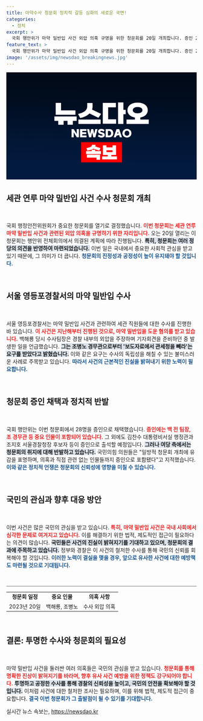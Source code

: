 ```yaml
---
title: 마약수사 청문회 정치적 갈등 심화의 새로운 국면!
categories:
  - 정치
excerpt: >
  국회 행안위가 마약 밀반입 사건 외압 의혹 규명을 위한 청문회를 20일 개최합니다. 증인 28명이 출석하며, 거대 야당의 청문회에 국민의힘은 강한 반발! 진실은 무엇인가? 궁금증을 자아내는 이 사건의 전말을 살펴보세요!
feature_text: >
  국회 행안위가 마약 밀반입 사건 외압 의혹 규명을 위한 청문회를 20일 개최합니다. 증인 28명이 출석하며, 거대 야당의 청문회에 국민의힘은 강한 반발! 진실은 무엇인가? 궁금증을 자아내는 이 사건의 전말을 살펴보세요!
image: '/assets/img/newsdao_breakingnews.jpg'
---
```


<p><img src="/assets/img/newsdao_breakingnews.jpg" alt="pcversion 속보" /></p>

<h2 data-ke-size="size26">세관 연루 마약 밀반입 사건 수사 청문회 개최</h2>

<p data-ke-size="size16">&nbsp;</p>

<p>국회 행정안전위원회가 중요한 청문회를 열기로 결정했습니다. <b><span style="color: #ee2323;">이번 청문회는 세관 연루 마약 밀반입 사건과 관련된 외압 의혹을 규명하기 위한 자리입니다.</span></b> 오는 20일 열리는 이 청문회는 행안위 전체회의에서 의결된 계획에 따라 진행됩니다. <b><span style="background-color: #21538527;">특히, 청문회는 여러 정당의 의견을 반영하여 마련되었습니다.</span></b> 이번 일은 국내에서 중요한 사회적 관심을 받고 있기 때문에, 그 의미가 더 큽니다. <b><span style="color: #1a5490;">청문회의 진정성과 공정성이 높이 유지돼야 할 것입니다.</span></b></p>

<p data-ke-size="size16">&nbsp;</p>

<h2 data-ke-size="size26">서울 영등포경찰서의 마약 밀반입 수사</h2>

<p data-ke-size="size16">&nbsp;</p>

<p>서울 영등포경찰서는 마약 밀반입 사건과 관련하여 세관 직원들에 대한 수사를 진행한 바 있습니다. <b><span style="color: #ee2323;">이 사건은 지난해부터 진행된 것으로, 마약 밀반입을 도운 혐의를 받고 있습니다.</span></b> 백해룡 당시 수사팀장은 경찰 내부의 외압을 주장하며 기자회견을 준비하던 중 발생한 일을 언급했습니다. <b><span style="background-color: #21538527;">그는 조병노 경무관으로부터 '보도자료에서 관세청을 빼라'는 요구를 받았다고 밝혔습니다.</span></b> 이와 같은 요구는 수사의 독립성을 해칠 수 있는 불미스러운 사례로 주목받고 있습니다. <b><span style="color: #1a5490;">따라서 사건의 근본적인 진실을 밝혀내기 위한 노력이 필요합니다.</span></b></p>

<p data-ke-size="size16">&nbsp;</p>

<h2 data-ke-size="size26">청문회 증인 채택과 정치적 반발</h2>

<p data-ke-size="size16">&nbsp;</p>

<p>국회 행안위는 이번 청문회에서 28명을 증인으로 채택했습니다. <b><span style="color: #ee2323;">증인에는 백 전 팀장, 조 경무관 등 중요 인물이 포함되어 있습니다.</span></b> 그 외에도 김찬수 대통령비서실 행정관과 조지호 서울경찰청장 후보자 등이 증인으로 출석할 예정입니다. <b><span style="background-color: #21538527;">그러나 여당 측에서는 청문회의 취지에 대해 반발하고 있습니다.</span></b> 국민의힘 의원들은 "일방적 청문회 개최에 유감을 표명하며, 의혹과 직접 관련 없는 인물들까지 증인으로 포함됐다"고 지적했습니다. <b><span style="color: #1a5490;">이와 같은 정치적 언쟁은 청문회의 신뢰성에 영향을 미칠 수 있습니다.</span></b></p>

<p data-ke-size="size16">&nbsp;</p>

<h2 data-ke-size="size26">국민의 관심과 향후 대응 방안</h2>

<p data-ke-size="size16">&nbsp;</p>

<p>이번 사건은 많은 국민의 관심을 받고 있습니다. <b><span style="color: #ee2323;">특히, 마약 밀반입 사건은 국내 사회에서 심각한 문제로 여겨지고 있습니다.</span></b> 이를 해결하기 위한 법적, 제도적인 접근이 필요하다는 의견이 많습니다. <b><span style="background-color: #21538527;">국민들은 사건의 진실이 밝혀지기를 기대하고 있으며, 청문회의 결과에 주목하고 있습니다.</span></b> 정부와 경찰은 이 사건의 철저한 수사를 통해 국민의 신뢰를 회복해야 할 것입니다. <b><span style="color: #1a5490;">이러한 노력이 결실을 맺을 경우, 앞으로 유사한 사건에 대한 예방책도 마련될 것으로 기대됩니다.</span></b></p>

<p data-ke-size="size16">&nbsp;</p>

<hr style="width: 100%; height: 2px; background-color: #aaa; border: none;"/>

<table style="width: 100%; border-collapse: collapse;">
    <tbody>
        <tr>
            <td style="text-align: center; height: 17px;"><b>청문회 일정</b></td>
            <td style="text-align: center; height: 17px;"><b>중요 인물</b></td>
            <td style="text-align: center; height: 17px;"><b>의혹 사항</b></td>
        </tr>
        <tr>
            <td style="text-align: center; height: 17px;">2023년 20일</td>
            <td style="text-align: center; height: 17px;">백해룡, 조병노</td>
            <td style="text-align: center; height: 17px;">수사 외압 의혹</td>
        </tr>
    </tbody>
</table>

<p data-ke-size="size16">&nbsp;</p>

<h2 data-ke-size="size26">결론: 투명한 수사와 청문회의 필요성</h2>

<p data-ke-size="size16">&nbsp;</p>

<p>마약 밀반입 사건을 둘러싼 여러 의혹들은 국민의 관심을 받고 있습니다. <b><span style="color: #ee2323;">청문회를 통해 명확한 진상이 밝혀지기를 바라며, 향후 유사 사건 예방을 위한 정책도 강구되어야 합니다.</span></b> <b><span style="background-color: #21538527;">투명하고 공정한 수사를 통해 경찰의 신뢰성을 높이고, 국민의 안전을 확보해야 할 것입니다.</span></b> 이처럼 사건에 대한 철저한 조사는 필요하며, 이를 위해 법적, 제도적 접근이 중요합니다. <b><span style="color: #1a5490;">결국 이번 청문회가 그 출발점이 될 수 있기를 기대합니다.</span></b></p>
실시간 뉴스 속보는, <a href="https://newsdao.kr" rel="dofollow">https://newsdao.kr</a>


